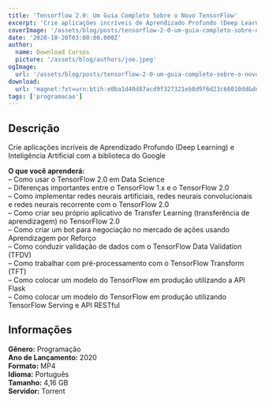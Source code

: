 ```yaml
---
title: 'Tensorflow 2.0: Um Guia Completo Sobre o Novo TensorFlow'
excerpt: 'Crie aplicações incríveis de Aprendizado Profundo (Deep Learning) e Inteligência Artificial com a biblioteca do Google   O que você aprenderá:   – Como usar o TensorFlow 2.0 em Data Science  – Diferenças importantes entre o TensorFlow 1.x e o TensorFlow 2.0  – Como'
coverImage: '/assets/blog/posts/tensorflow-2-0-um-guia-completo-sobre-o-novo-tensorflow.jpg'
date: '2020-10-20T03:00:00.000Z'
author:
  name: Download Cursos
  picture: '/assets/blog/authors/joe.jpeg'
ogImage:
  url: '/assets/blog/posts/tensorflow-2-0-um-guia-completo-sobre-o-novo-tensorflow.jpg'
download:
  url: 'magnet:?xt=urn:btih:e0ba1d40d87acd9f327321eb8d9f6d23c66010dd&dn=Tensorflow%202.0%20Um%20Guia%20Completo%20sobre%20o%20novo%20TensorFlow&tr=udp%3a%2f%2ftracker.openbittorrent.com%3a1337%2fannounce&tr=udp%3a%2f%2ftracker.opentrackr.org%3a1337%2fannounce'
tags: ['programacao']
---
```

<h2>Descrição</h2>
<p>Crie aplicações incríveis de Aprendizado Profundo (Deep Learning) e Inteligência Artificial com a biblioteca do Google</p><p><strong>O que você aprenderá:</strong><br/> – Como usar o TensorFlow 2.0 em Data Science<br/> – Diferenças importantes entre o TensorFlow 1.x e o TensorFlow 2.0<br/> – Como implementar redes neurais artificiais, redes neurais convolucionais e redes neurais recorrente com o TensorFlow 2.0<br/> – Como criar seu próprio aplicativo de Transfer Learning (transferência de aprendizagem) no TensorFlow 2.0<br/> – Como criar um bot para negociação no mercado de ações usando Aprendizagem por Reforço<br/> – Como conduzir validação de dados com o TensorFlow Data Validation (TFDV)<br/> – Como trabalhar com pré-processamento com o TensorFlow Transform (TFT)<br/> – Como colocar um modelo do TensorFlow em produção utilizando a API Flask<br/> – Como colocar um modelo do TensorFlow em produção utilizando TensorFlow Serving e API RESTful</p><h2>Informações</h2><p><strong>Gênero:</strong> Programação<br/> <strong>Ano de Lançamento:</strong> 2020<br/> <strong>Formato:</strong> MP4<br/> <strong>Idioma:</strong> Português<br/> <strong>Tamanho:</strong> 4,16 GB<br/> <strong>Servidor:</strong> Torrent</p>